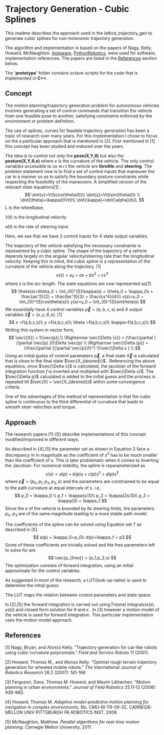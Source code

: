 # Trajectory Generation - Cubic Splines  

This readme describes the approach used in the lattice_trajectory_gen to generate cubic splines for non-holonomic trajectory generation. 

The algorithm and implementation is based on the papers of Nagy, Kelly, Howard, McNaughton.  [Autoware](https://github.com/CPFL/Autoware), [PythonRobotics](https://github.com/AtsushiSakai/PythonRobotics), were used for software, implementation references. The papers are listed in the [References](#References) section below.

The '**prototype**'  folder contains octave scripts for the code that is implemented in **C++**. 



## Concept 

The motion planning/trajectory generation problem for autonomous vehicles involves generating a set of control commands that transition the vehicle from one feasible pose to another, satisfying constraints enforced by the environment or problem definition. 

The use of splines, curves for feasible trajectory generation has been a topic of research over many years. For this implementation I chose to focus on the a particular approach that is mentioned in [2].  First mentioned in [1] this concept has been studied and matured over the years.

The idea is to control not only the **pose(X,Y,$\theta$)** but also the **posture(X,Y,$\theta$,$\kappa$)** where $\kappa$ is the curvature of the vehicle. The only control variables accessible to us w.r.t the vehicle are **throttle** and **steering**. The problem statement now is to find a set of control inputs that maneuver the car in a manner so as to satisfy the boundary posture constraints while respecting the feasibility of  the maneuvers. A simplified version of the relevant state equations[1] : 
$$
\dot{x}=V(t)cos(\theta(t))\\
\dot{y}=V(t)sin(\theta(t)) \\
\dot{\theta}=\kappa(t)V(t)\\ 
\dot{\kappa}=\dot{\alpha}(t)/L
$$
$L$ is the wheelbase, 

$V(t)$ is the longitudinal velocity 

$\dot{\alpha}(t)$ is the rate of steering input.

Here, we see that we have $2$ control inputs for $4$ state output variables. 

The trajectory of the vehicle satisfying the necessary constraints is represented by a cubic spline. The shape of the trajectory of a vehicle depends largely on the angular velocity/steering rate than the longitudinal velocity. Keeping this in mind, the cubic spline is a representation of the curvature of the vehicle along the trajectory. [1]
$$
\kappa(s) = \kappa_0 + as + bs^2 + cs^3
$$
where $s$ is the arc length. The state equations are now represented as[1]
$$
\theta(s)=\theta_0 + \int_{0}^{S}\kappa(s) = \theta_0 + \kappa_0s + \frac{as^2}{2} + \frac{bs^3}{3} +  \frac{cs^4}{4}\\
x(s)=x_0 + \int_{0}^{S}cos\theta(s)\\
y(s)=y_0 + \int_{0}^{S}sin\theta(s)
$$
We essentially have $4$ control variables $\vec{p}=(a,b,c,s)$ and $4$ output variables $\vec{X} =(x, y, \theta, \kappa)$. [1]
$$
x =f(a,b,c,s)\\
y =f(a,b,c,s)\\
\theta =f(a,b,c,s)\\
\kappa=f(a,b,c,s)\\
$$
Writing this system in vector form, 
$$
\vec{{X}} = f(\vec{p}),\\
\Rightarrow  \vec{\Delta {x}} = (\frac{\partial }{\partial \vec{p} }f)\Delta \vec{p} \\
\Rightarrow  \vec{\Delta {p}} = (\frac{\partial }{\partial \vec{p}}f)^{-1}\vec{\Delta x } \\
$$
Using an initial guess of control parameters $\vec{p}$,  a final state $\vec{X}$ is calculated that is close to the final state $\vec{X_{desired}}$ . Referencing the above equations, once $\vec{\Delta x}$ is calculated, the jacobian of the forward integration function $f$ is inverted and multiplied with $\vec{\Delta x}$. The $\vec{\Delta p}$ calculated is added to the initial guess and the process is repeated till $\vec{X} = \vec{X_{desired}}$  within some convergence criteria. 

One of the advantages of this method of representation is that the cubic spline is continuous to the third differential of curvature that leads to smooth steer velocities and torque. 



## Approach 

The research papers [1]-[5] describe implementations of this concept modified/improved in different ways. 

As described in [4],[5] the parameter set as shown in Equation 2 face a discrepancy in in magnitude as the coefficient of $s^3$ has to be much smaller than the coefficient of $s$. This is later problematic when it comes to inverting the Jacobian. For numerical stability, the spline is reparameterized as 
$$
\kappa(s) = a(p) + b(p)s + c(p)s^2 + d(p)s^3
$$
where $\vec{p}=(p_0,p_1,p_2,p_3,s)$ and the parameters are constrained to be equal to the path curvature at equal intervals of $s$. i.e,
$$
p_0 = \kappa_0 \\
p_1 = \kappa(s/3)\\
p_2 = \kappa(2s/3)\\
p_3 = \kappa(S) = \kappa_f
$$
Since the $\kappa$ of the vehicle is bounded by its steering limits, the parameters $p_0..p_3$ are of the same magnitude leading to a more stable path model. 

The coefficients of the spline can be solved using Equation set 7 as described in [5].  
$$
a(p) = \kappa_0=p_0\\
d(p)=\kappa_f = p3
$$
Some of these coefficients are trivially solved and the free parameters left to solve for are 
$$
\vec{p_{free}} = (p_1,p_2,s)
$$
The optimization consists of forward integration, using an initial approximate for the control variables. 

As suggested in most of the research, a LUT(look-up-table) is used to determine the initial guess. 

The LUT maps the relation between control parameters and state space. 

In [2],[5] the forward integration is carried out using Fresnel integrals($x(s), y(s)$) and closed form solution for $\theta$ and $\kappa$ . In [3] however a motion model of the vehicle is used for forward integration. This particular implementation uses the motion model approach.

## References  

[1] Nagy, Bryan, and Alonzo Kelly. "Trajectory generation for car-like robots using cubic curvature polynomials." *Field and Service Robots* 11 (2001).

[2] Howard, Thomas M., and Alonzo Kelly. "Optimal rough terrain trajectory generation for wheeled mobile robots." *The International Journal of Robotics Research* 26.2 (2007): 141-166

[3] Ferguson, Dave, Thomas M. Howard, and Maxim Likhachev. "Motion planning in urban environments." *Journal of Field Robotics* 25.11‐12 (2008): 939-960.

[4] Howard, Thomas M. *Adaptive model-predictive motion planning for navigation in complex environments*. No. CMU-RI-TR-09-32. CARNEGIE-MELLON UNIV PITTSBURGH PA ROBOTICS INST, 2009.

[5] McNaughton, Matthew. *Parallel algorithms for real-time motion planning*. Carnegie Mellon University, 2011.



